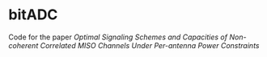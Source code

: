 # bitADC
 Code for the paper _Optimal Signaling Schemes and Capacities of Non-coherent Correlated MISO Channels Under Per-antenna Power Constraints_
